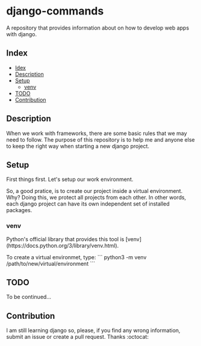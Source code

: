 # django-commands
A repository that provides information about on how to develop web apps with django.

## Index
- [Idex](#index)
- [Description](#description)
- [Setup](#setup)
	- [venv](#venv)
- [TODO](#todo)
- [Contribution](#contribution)

## Description
<p align="left">
When we work with frameworks, there are some basic rules that we may need to follow. The purpose of this repository is to help me and anyone else to keep the right way when starting a new django project.
</p>

## Setup
<p align="left">
First things first. Let's setup our work environment.</p>
<p align="left">
So, a good pratice, is to create our project inside a virtual environment. Why? Doing this, we protect all projects from each other. In other words, each django project can have its own independent set of installed packages.
</p>

### venv
<p align="left">
Python's official library that provides this tool is [venv](https://docs.python.org/3/library/venv.html).</p>
<p align="left">
To create a virtual environmet, type:
```
python3 -m venv /path/to/new/virtual/environment
```
</p>

## TODO
<p align="left">
To be continued...
</p>

## Contribution
<p align="left">
I am still learning django so, please, if you find any wrong information, submit an issue or create a pull request. Thanks :octocat:
</p>
